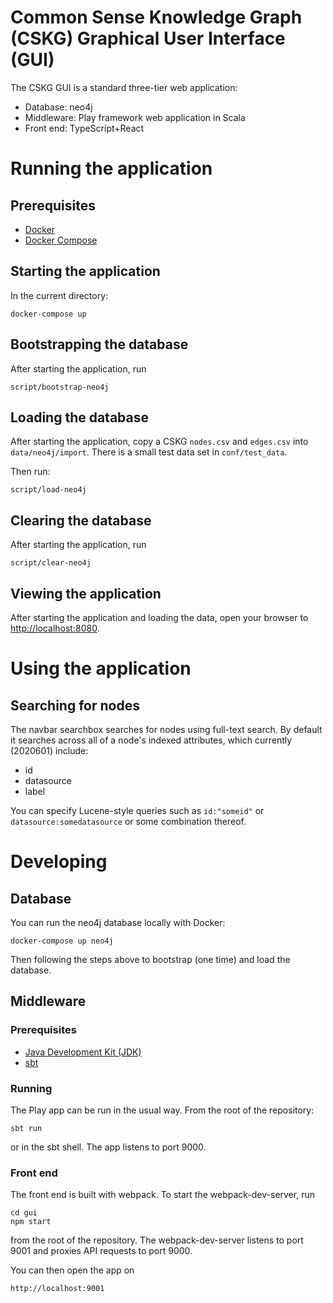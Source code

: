 # Common Sense Knowledge Graph (CSKG) Graphical User Interface (GUI)

The CSKG GUI is a standard three-tier web application:
- Database: neo4j
- Middleware: Play framework web application in Scala
- Front end: TypeScript+React

# Running the application

## Prerequisites

* [Docker](https://docs.docker.com/get-docker/)
* [Docker Compose](https://docs.docker.com/compose/)

## Starting the application

In the current directory:

    docker-compose up

## Bootstrapping the database

After starting the application, run

    script/bootstrap-neo4j

## Loading the database

After starting the application, copy a CSKG `nodes.csv` and `edges.csv` into `data/neo4j/import`. There is a small test data set in `conf/test_data`.
 
Then run:

    script/load-neo4j

## Clearing the database

After starting the application, run

    script/clear-neo4j
    
## Viewing the application

After starting the application and loading the data, open your browser to [http://localhost:8080](http://localhost:8080).

# Using the application

## Searching for nodes

The navbar searchbox searches for nodes using full-text search. By default it searches across all of a node's indexed attributes, which currently (2020601) include:

* id
* datasource
* label

You can specify Lucene-style queries such as `id:"someid"` or `datasource:somedatasource` or some combination thereof.

# Developing

## Database

You can run the neo4j database locally with Docker:

    docker-compose up neo4j
    
Then following the steps above to bootstrap (one time) and load the database.
    
## Middleware

### Prerequisites

* [Java Development Kit (JDK)](https://adoptopenjdk.net/)
* [sbt](https://www.scala-sbt.org/)

### Running

The Play app can be run in the usual way. From the root of the repository:

    sbt run
    
or in the sbt shell. The app listens to port 9000.

### Front end

The front end is built with webpack. To start the webpack-dev-server, run

    cd gui
    npm start
    
from the root of the repository. The webpack-dev-server listens to port 9001 and proxies API requests to port 9000.

You can then open the app on

    http://localhost:9001
